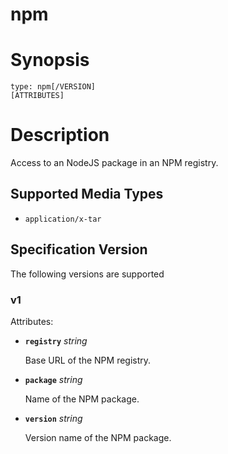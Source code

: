 # npm

# Synopsis
```
type: npm[/VERSION]
[ATTRIBUTES]
```

# Description
Access to an NodeJS package in an NPM registry.

## Supported Media Types

  -  `application/x-tar`

## Specification Version

The following versions are supported

### v1

Attributes:

- **`registry`** *string*

  Base URL of the NPM registry.

- **`package`** *string*

  Name of the NPM package.

- **`version`** *string*

  Version name of the NPM package.
